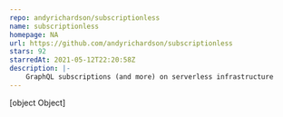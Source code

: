 ```yaml
---
repo: andyrichardson/subscriptionless
name: subscriptionless
homepage: NA
url: https://github.com/andyrichardson/subscriptionless
stars: 92
starredAt: 2021-05-12T22:20:58Z
description: |-
    GraphQL subscriptions (and more) on serverless infrastructure
---
```


[object Object]
